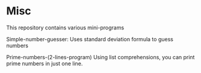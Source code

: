 # Misc
This repository contains various mini-programs


Simple-number-guesser:
Uses standard deviation formula to guess numbers

Prime-numbers-(2-lines-program)
Using list comprehensions, you can print prime numbers in just one line.
